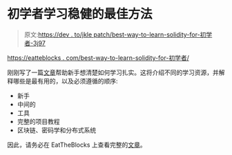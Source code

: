 # 初学者学习稳健的最佳方法

> 原文:[https://dev . to/jkle patch/best-way-to-learn-solidity-for-初学者-3j97](https://dev.to/jklepatch/best-way-to-learn-solidity-for-beginners-3j97)

[https://eatteblocks . com/best-way-to-learn-solidity-for-初学者/](https://eattheblocks.com/best-way-to-learn-solidity-for-beginners/)

刚刚写了一篇[文章](https://eattheblocks.com/best-way-to-learn-solidity-for-beginners/)帮助新手想清楚如何学习扎实。这将介绍不同的学习资源，并解释哪些是最有用的，以及必须遵循的顺序:

*   新手
*   中间的
*   工具
*   完整的项目教程
*   区块链、密码学和分布式系统

因此，请务必在 EatTheBlocks 上查看完整的[文章](https://eattheblocks.com/best-way-to-learn-solidity-for-beginners/)。